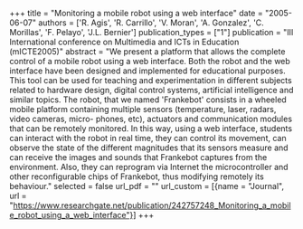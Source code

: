 +++
title = "Monitoring a mobile robot using a web interface"
date = "2005-06-07"
authors = ['R. Agis', 'R. Carrillo', 'V. Moran', 'A. Gonzalez', 'C. Morillas', 'F. Pelayo', 'J.L. Bernier']
publication_types = ["1"]
publication = "III International conference on Multimedia and ICTs in Education (mICTE2005)"
abstract = "We present a platform that allows the complete control of a mobile robot using a web interface. Both the robot and the web interface have been designed and implemented for educational purposes. This tool can be used for teaching and experimentation in different subjects related to hardware design, digital control systems, artificial intelligence and similar topics. The robot, that we named 'Frankebot' consists in a wheeled mobile platform containing multiple sensors (temperature, laser, radars, video cameras, micro- phones, etc), actuators and communication modules that can be remotely monitored. In this way, using a web interface, students can interact with the robot in real time, they can control its movement, can observe the state of the different magnitudes that its sensors measure and can receive the images and sounds that Frankebot captures from the environment. Also, they can reprogram via Internet the microcontroller and other reconfigurable chips of Frankebot, thus modifying remotely its behaviour."
selected = false
url_pdf = ""
url_custom = [{name = "Journal", url = "https://www.researchgate.net/publication/242757248_Monitoring_a_mobile_robot_using_a_web_interface"}]
+++
